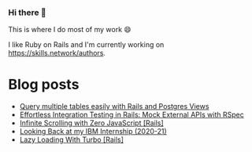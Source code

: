 ### Hi there 👋

This is where I do most of my work 😄

I like Ruby on Rails and I'm currently working on https://skills.network/authors.

# Blog posts
<!-- BLOG-POST-LIST:START -->
- [Query multiple tables easily with Rails and Postgres Views](https://forem.com/mroudnitski/query-multiple-tables-easily-with-rails-and-postgres-views-4lio)
- [Effortless Integration Testing in Rails: Mock External APIs with RSpec](https://forem.com/mroudnitski/mocking-api-requests-in-rspec-rails-12ej)
- [Infinite Scrolling with Zero JavaScript [Rails]](https://forem.com/mroudnitski/achieving-smooth-infinite-scrolling-with-zero-javascript-leveraging-hotwire-and-turbo-frames-in-ruby-on-rails-41lo)
- [Looking Back at my IBM Internship &lpar;2020-21&rpar;](https://forem.com/mroudnitski/looking-back-at-my-ibm-internship-2020-21-100o)
- [Lazy Loading With Turbo [Rails]](https://forem.com/mroudnitski/lazy-loading-with-turbo-rails-4018)
<!-- BLOG-POST-LIST:END -->
